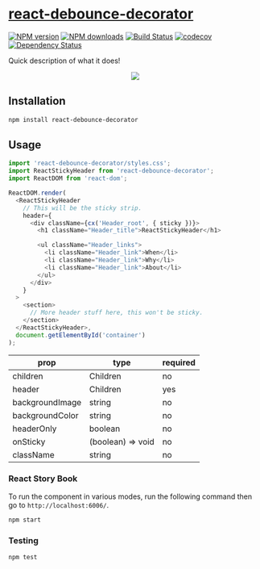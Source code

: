 # [react-debounce-decorator](https://github.com/madou/react-debounce-decorator)

[![NPM version](http://img.shields.io/npm/v/react-debounce-decorator.svg?style=flat-square)](https://www.npmjs.com/package/react-debounce-decorator)
[![NPM downloads](http://img.shields.io/npm/dm/react-debounce-decorator.svg?style=flat-square)](https://www.npmjs.com/package/react-debounce-decorator)
[![Build Status](http://img.shields.io/travis/madou/react-debounce-decorator/master.svg?style=flat-square)](https://travis-ci.org/madou/react-debounce-decorator)
[![codecov](https://codecov.io/gh/madou/react-debounce-decorator/branch/master/graph/badge.svg)](https://codecov.io/gh/madou/react-debounce-decorator)
[![Dependency Status](http://img.shields.io/david/madou/react-debounce-decorator.svg?style=flat-square)](https://david-dm.org/madou/react-debounce-decorator)

Quick description of what it does!

<p align="center">
  <img src="https://github.com/madou/react-debounce-decorator/blob/master/example.gif?raw=true" style="margin:0 auto" />
</p>

## Installation

```sh
npm install react-debounce-decorator
```

## Usage

```javascript
import 'react-debounce-decorator/styles.css';
import ReactStickyHeader from 'react-debounce-decorator';
import ReactDOM from 'react-dom';

ReactDOM.render(
  <ReactStickyHeader
    // This will be the sticky strip.
    header={
      <div className={cx('Header_root', { sticky })}>
        <h1 className="Header_title">ReactStickyHeader</h1>

        <ul className="Header_links">
          <li className="Header_link">When</li>
          <li className="Header_link">Why</li>
          <li className="Header_link">About</li>
        </ul>
      </div>
    }
  >
    <section>
      // More header stuff here, this won't be sticky.
    </section>
  </ReactStickyHeader>,
  document.getElementById('container')
);
```

| prop | type | required |
|-|-|-|
| children | Children  | no |
| header | Children | yes |
| backgroundImage | string | no |
| backgroundColor | string | no |
| headerOnly | boolean | no |
| onSticky | (boolean) => void | no |
| className | string | no |

### React Story Book

To run the component in various modes, run the following command then go to `http://localhost:6006/`.

```bash
npm start
```

### Testing

```bash
npm test
```

